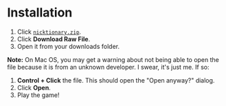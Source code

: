 # Installation

1. Click [`nicktionary.zip`](https://github.com/shmaller/nicktionary/blob/main/download/nicktionary.zip).
2. Click **Download Raw File**.
3. Open it from your downloads folder.

**Note:** On Mac OS, you may get a warning about not being able to open the file because it is from an unknown developer. I swear, it's just me. If so:

1. **Control + Click** the file. This should open the "Open anyway?" dialog.
2. Click **Open**.
3. Play the game!
